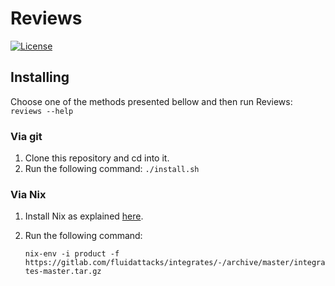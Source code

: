 # Reviews

[![License](https://img.shields.io/pypi/l/skims)](../LICENSE)

## Installing

Choose one of the methods presented bellow and then run Reviews: `reviews --help`

### Via git

1.  Clone this repository and cd into it.
1.  Run the following command: `./install.sh`

### Via Nix

1.  Install Nix as explained [here](https://nixos.org/download.html).
1.  Run the following command:

    `nix-env -i product -f https://gitlab.com/fluidattacks/integrates/-/archive/master/integrates-master.tar.gz`
